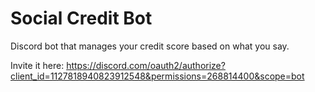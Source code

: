 # Social Credit Bot

Discord bot that manages your credit score based on what you say. 

Invite it here: https://discord.com/oauth2/authorize?client_id=1127818940823912548&permissions=268814400&scope=bot
